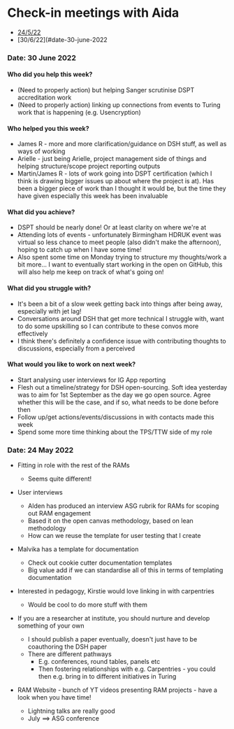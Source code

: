 # Check-in meetings with Aida

* [24/5/22](#date-24-may-2022)
* [30/6/22](#date-30-june-2022

### Date: 30 June 2022

#### Who did you help this week?
* (Need to properly action) but helping Sanger scrutinise DSPT accreditation work
* (Need to properly action) linking up connections from events to Turing work that is happening (e.g. Usencryption)

#### Who helped you this week?
* James R - more and more clarification/guidance on DSH stuff, as well as ways of working
* Arielle - just being Arielle, project management side of things and helping structure/scope project reporting outputs
* Martin/James R - lots of work going into DSPT certification (which I think is drawing bigger issues up about where the project is at). Has been a bigger piece of work than I thought it would be, but the time they have given especially this week has been invaluable

#### What did you achieve?
* DSPT should be nearly done! Or at least clarity on where we're at
* Attending lots of events - unfortunately Birmingham HDRUK event was virtual so less chance to meet people (also didn't make the afternoon), hoping to catch up when I have some time!
* Also spent some time on Monday trying to structure my thoughts/work a bit more... I want to eventually start working in the open on GitHub, this will also help me keep on track of what's going on!

#### What did you struggle with?
* It's been a bit of a slow week getting back into things after being away, especially with jet lag!
* Conversations around DSH that get more technical I struggle with, want to do some upskilling so I can contribute to these convos more effectively
* I think there's definitely a confidence issue with contributing thoughts to discussions, especially from a perceived

#### What would you like to work on next week?
* Start analysing user interviews for IG App reporting
* Flesh out a timeline/strategy for DSH open-sourcing. Soft idea yesterday was to aim for 1st September as the day we go open source. Agree whether this will be the case, and if so, what needs to be done before then
* Follow up/get actions/events/discussions in with contacts made this week
* Spend some more time thinking about the TPS/TTW side of my role

### Date: 24 May 2022

* Fitting in role with the rest of the RAMs
    * Seems quite different!

* User interviews
    * Alden has produced an interview ASG rubrik for RAMs for scoping out RAM engagement 
    * Based it on the open canvas methodology, based on lean methodology
    * How can we reuse the template for user testing that I create

* Malvika has a template for documentation
    * Check out cookie cutter documentation templates
    * Big value add if we can standardise all of this in terms of templating documentation

* Interested in pedagogy, Kirstie would love linking in with carpentries
    * Would be cool to do more stuff with them

* If you are a researcher at institute, you should nurture and develop something of your own
    * I should publish a paper eventually, doesn't just have to be coauthoring the DSH paper
    * There are different pathways
        * E.g. conferences, round tables, panels etc
        * Then fostering relationships with e.g. Carpentries - you could then e.g. bring in to different initiatives in Turing

* RAM Website - bunch of YT videos presenting RAM projects - have a look when you have time!
    * Lightning talks are really good
    * July ==> ASG conference
